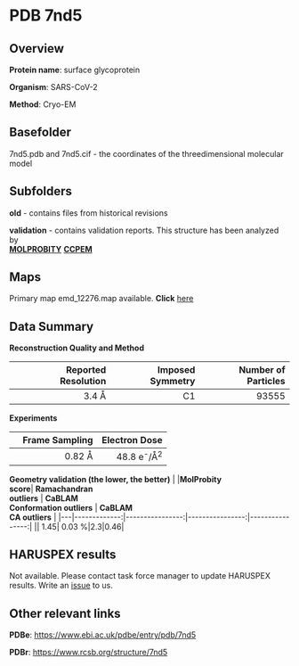 # PDB 7nd5

## Overview

**Protein name**: surface glycoprotein

**Organism**: SARS-CoV-2

**Method**: Cryo-EM



## Basefolder

7nd5.pdb and 7nd5.cif - the coordinates of the threedimensional molecular model

## Subfolders



**old** - contains files from historical revisions

**validation** - contains validation reports. This structure has been analyzed by <br>  [**MOLPROBITY**](https://github.com/thorn-lab/coronavirus_structural_task_force/tree/master/pdb/surface_glycoprotein/SARS-CoV-2/7nd5/validation/molprobity)   [**CCPEM**](https://github.com/thorn-lab/coronavirus_structural_task_force/tree/master/pdb/surface_glycoprotein/SARS-CoV-2/7nd5/validation/ccpem-validation) 



## Maps

Primary map emd_12276.map available. **Click** [here](http://ftp.wwpdb.org/pub/emdb/structures/EMD-12276/map/) 

## Data Summary
**Reconstruction Quality and Method**

|   | Reported Resolution | Imposed Symmetry | Number of Particles |
|---|-------------:|----------------:|--------------:|
|   |3.4 Å|C1|93555|

**Experiments**

|   | Frame Sampling | Electron Dose |
|---|-------------:|----------------:|
|   |0.82 Å|48.8 e<sup>-</sup>/Å<sup>2</sup>|

**Geometry validation (the lower, the better)**
|   |**MolProbity<br>score**| **Ramachandran<br>outliers** | **CaBLAM<br>Conformation outliers** | **CaBLAM<br>CA outliers** |
|---|-------------:|----------------:|----------------:|----------------:|
||  1.45|  0.03 %|2.3|0.46|

## HARUSPEX results

Not available. Please contact task force manager to update HARUSPEX results. Write an [issue](https://github.com/thorn-lab/coronavirus_structural_task_force/issues) to us.

## Other relevant links 
**PDBe**:  https://www.ebi.ac.uk/pdbe/entry/pdb/7nd5
 
**PDBr**: https://www.rcsb.org/structure/7nd5 
